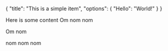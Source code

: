 {
  "title": "This is a simple item",
  "options": {
    "Hello": "World!"
  }
}

Here is some content
Om nom nom

Om nom




nom nom nom